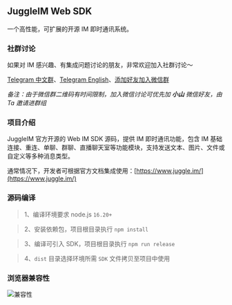 
## JuggleIM Web SDK

一个高性能，可扩展的开源 IM 即时通讯系统。

### 社群讨论

如果对 IM 感兴趣、有集成问题讨论的朋友，非常欢迎加入社群讨论～

[Telegram 中文群](https://t.me/juggleim_zh)、[Telegram English](https://t.me/juggleim_en)、[添加好友加入微信群](https://downloads.juggle.im/xiaoshan.jpg)

_备注：由于微信群二维码有时间限制，加入微信讨论可优先加 **小山** 微信好友，由 Ta 邀请进群组_

### 项目介绍

JuggleIM 官方开源的 Web IM SDK 源码，提供 IM 即时通讯功能，包含 IM 基础连接、重连、单聊、群聊、直播聊天室等功能模块，支持发送文本、图片、文件或自定义等多种消息类型。

通常情况下，开发者可根据官方文档集成使用：[https://www.juggle.im/](https://www.juggle.im/)

### 源码编译

> 1、编译环境要求 node.js `16.20+`

> 2、安装依赖包，项目根目录执行 `npm install`

> 3、编译可引入 SDK，项目根目录执行 `npm run release`

> 4、`dist` 目录选择环境所需 `SDK` 文件拷贝至项目中使用

### 浏览器兼容性

![兼容性](res/cpb.png)
